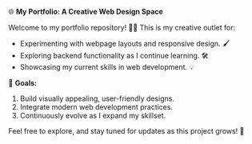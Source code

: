 🌐 **My Portfolio: A Creative Web Design Space**

Welcome to my portfolio repository! 🎨✨ This is my creative outlet for:
* Experimenting with webpage layouts and responsive design. 🖌️
* Exploring backend functionality as I continue learning. 🛠️
* Showcasing my current skills in web development. 💡

🎯 **Goals:**
1. Build visually appealing, user-friendly designs.
2. Integrate modern web development practices.
3. Continuously evolve as I expand my skillset.

Feel free to explore, and stay tuned for updates as this project grows! 🚀
